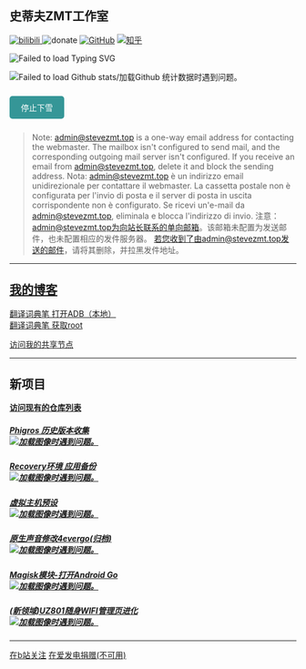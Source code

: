 <script src="snow.js"></script>
<script>
snow.start({
    "stickingRatio": 0.5,
    "wind": 0,
    "flakeCount": 100,
    "maxRadius": 4.5
});

const gid = document.getElementById.bind(document);
const stop = gid("stop");
const message = gid("message");
let messageTimer;

function tell(txt) {
    clearTimeout(messageTimer);
    message.textContent = txt;
    messageTimer = setTimeout(() => {
        message.textContent = "";
    }, 15000);
}

stop.onclick = function() {
    this.disabled = true;
    snow.stop();
    tell("即将停止下雪");
};
</script>


## 史蒂夫ZMT工作室



[![bilibili](https://img.shields.io/badge/dynamic/json?url=https%3A%2F%2Fapi.bilibili.com%2Fx%2Frelation%2Fstat%3Fvmid%3D474130186&query=%24.data.follower&logo=bilibili&logoColor=pink&label=Bilibili%20Subscriber&color=pink)
](https://space.bilibili.com/474130186) ![donate](https://img.shields.io/badge/afdian-Not_available-white?style=plastic&logo=GitHub%20Sponsors&logoColor=white&label=afdian&labelColor=grey) [![GitHub](https://img.shields.io/badge/dynamic/json?url=https%3A%2F%2Fapi.swo.moe%2Fstats%2Fgithub%2Fstevezmtstudios&query=count&color=181717&label=GitHub&labelColor=282c34&logo=github&suffix=+follows&cacheSeconds=3600)](https://github.com/stevezmtstudios) [![知乎](https://img.shields.io/badge/dynamic/json?url=https%3A%2F%2Fapi.swo.moe%2Fstats%2Fzhihu%2Fzhang-xian-sheng-70-9&query=count&color=282c34&label=%E7%9F%A5%E4%B9%8E&labelColor=0084ff&logo=zhihu&logoColor=ffffff&suffix=+%E5%85%B3%E6%B3%A8&cacheSeconds=3600)](https://www.zhihu.com/people/zhang-xian-sheng-70-9)

<img src="https://readme-typing-svg.demolab.com?font=Roboto+Mono&weight=600&duration=2000&pause=1500&color=FFFFFF&background=1e242a&center=true&vCenter=true&random=false&width=420&lines=Welcome!+%F0%9F%92%9C;It's winter my dude!;I+am+Steve+ZMT...;Nice+to+meet+you!;I+am+a+hobbyist+developer.;Check+out+my+website!;https%3A%2F%2Fwww.stevezmt.top" alt="Failed to load Typing SVG" />


![Failed to load Github stats/加载Github 统计数据时遇到问题。](https://githubstat.vercel.miniproj.stevezmt.top/api?username=stevezmtstudios&show=discussions_started,prs_merged_percentage&count_private=true&show_icons=true&title_color=359697&icon_color=359697&hide_border=false&theme=radical&locale=cn&rank_icon=github)

<a href="javascript:;" id="stop" style="display: inline-block; padding: 10px 20px; background: #359697; color: white; text-decoration: none; border-radius: 5px; margin: 10px 0;">停止下雪</a>
<p id="message" style="color: #359697;"></p>

> Note: admin@stevezmt.top is a one-way email address for contacting the webmaster. The mailbox isn't configured to send mail, and the corresponding outgoing mail server isn't configured.
> If you receive an email from admin@stevezmt.top, delete it and block the sending address.
> Nota: admin@stevezmt.top è un indirizzo email unidirezionale per contattare il webmaster. La cassetta postale non è configurata per l'invio di posta e il server di posta in uscita corrispondente non è configurato.
> Se ricevi un'e-mail da admin@stevezmt.top, eliminala e blocca l'indirizzo di invio.
> 注意：admin@stevezmt.top为向站长联系的单向邮箱。该邮箱未配置为发送邮件，也未配置相应的发件服务器。
> 若您收到了由admin@stevezmt.top发送的邮件，请将其删除，并拉黑发件地址。
-----

## [**我的博客**](https://blog.stevezmt.top)

[翻译词典笔 打开ADB（本地）](https://blog.stevezmt.top/2023/10/01/play-on-scanpen/)<br>
[翻译词典笔 获取root](https://blog.stevezmt.top/2024/02/01/root-on-scanpen/)


[访问我的共享节点](/sharepoint)

-----

## **新项目**

[**访问现有的仓库列表**](https://github.com/SteveZMTstudios?tab=repositories)
<br>


##### [Phigros 历史版本收集<br>![加载图像时遇到问题。](https://githubstat.vercel.miniproj.stevezmt.top/api/pin/?username=stevezmtstudios&repo=phigros-history)](/Phigros-history)<br>
##### [Recovery环境 应用备份<br>![加载图像时遇到问题。](https://githubstat.vercel.miniproj.stevezmt.top/api/pin/?username=stevezmtstudios&repo=AppBackup-onRecovery)](https://github.com/SteveZMTstudios/AppBackup-onRecovery)<br>
##### [虚拟主机预设<br>![加载图像时遇到问题。](https://githubstat.vercel.miniproj.stevezmt.top/api/pin/?username=stevezmtstudios&repo=vmhost)](https://vmhost.stevezmt.top)<br>
##### [原生声音修改4evergo(归档)<br>![加载图像时遇到问题。](https://githubstat.vercel.miniproj.stevezmt.top/api/pin/?username=stevezmtstudios&repo=SoundMod_4_evergo)](https://github.com/SteveZMTstudios/SoundMod_4_evergo)<br>
##### [Magisk模块-打开Android Go<br>![加载图像时遇到问题。](https://githubstat.vercel.miniproj.stevezmt.top/api/pin/?username=stevezmtstudios&repo=magisk-low_ram)](https://github.com/SteveZMTstudios/magisk-low_ram)<br>
##### [(新领域)UZ801随身WIFI管理页进化<br>![加载图像时遇到问题。](https://githubstat.vercel.miniproj.stevezmt.top/api/pin/?username=stevezmtstudios&repo=uz801-weboard-evolution)](https://github.com/SteveZMTstudios/uz801-weboard-evolution)

------

[在b站关注](https://space.bilibili.com/474130186)
  [在爱发电捐赠(不可用)](https://afdian.net/@stevezmtstudios)
